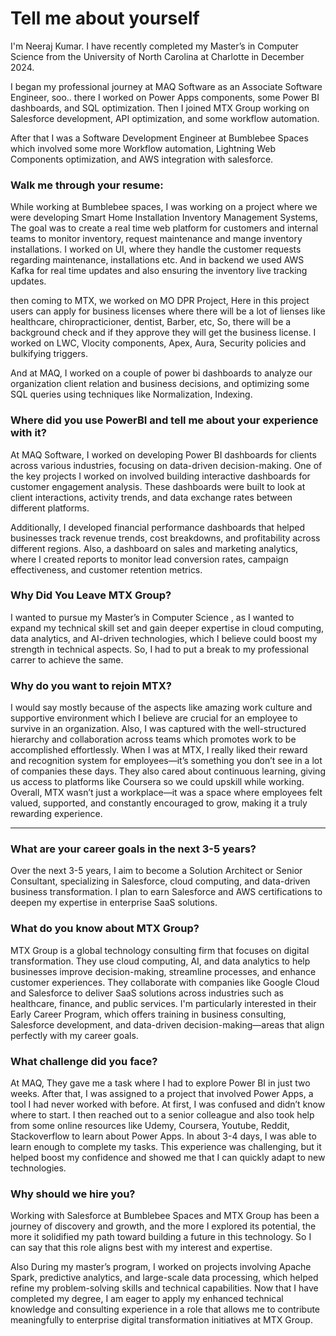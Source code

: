 # Tell me about yourself

I'm Neeraj Kumar. I have recently completed my Master’s in Computer Science from the University of North Carolina at Charlotte in December 2024. 

I began my professional journey at MAQ Software as an Associate Software Engineer, soo.. there I worked on Power Apps components, some Power BI dashboards, and SQL optimization. Then I joined MTX Group working on Salesforce development, API optimization, and some workflow automation.

After that I was a Software Development Engineer at Bumblebee Spaces which involved some more Workflow automation, Lightning Web Components optimization, and AWS integration with salesforce.

### Walk me through your resume:

While working at Bumblebee spaces, I was working on a project where we were developing Smart Home Installation Inventory Management Systems, The goal was to create a real time web platform for customers and internal teams to monitor inventory, request maintenance and mange inventory installations. I worked on UI, where they handle the customer requests regarding maintenance, installations etc. And in backend we used AWS Kafka for real time updates and also ensuring the inventory live tracking updates.

then coming to MTX, we worked on MO DPR Project, Here in this project users can apply for business licenses where there will be a lot of lienses like healthcare, chiropracticioner, dentist, Barber, etc, So, there will be a background check and if they approve they will get the business license. I worked on LWC, Vlocity components, Apex, Aura, Security policies and bulkifying triggers.

And at MAQ, I worked on a couple of power bi dashboards to analyze our organization client relation and business decisions, and optimizing some SQL queries using techniques like Normalization, Indexing.


### Where did you use PowerBI and tell me about your experience with it?

At MAQ Software, I worked on developing Power BI dashboards for clients across various industries, focusing on data-driven decision-making. One of the key projects I worked on involved building interactive dashboards for customer engagement analysis. These dashboards were built to look at client interactions, activity trends, and data exchange rates between different platforms.

Additionally, I developed financial performance dashboards that helped businesses track revenue trends, cost breakdowns, and profitability across different regions. Also, a dashboard on sales and marketing analytics, where I created reports to monitor lead conversion rates, campaign effectiveness, and customer retention metrics.

### Why Did You Leave MTX Group?

I wanted to pursue my Master’s in Computer Science , as I wanted to expand my technical skill set and gain deeper expertise in cloud computing, data analytics, and AI-driven technologies, which I believe could boost my strength in technical aspects. So, I had to put a break to my professional carrer to achieve the same.

### Why do you want to rejoin MTX?

I would say mostly because of the aspects like amazing work culture and supportive environment which I believe are crucial for an employee to survive in an organization. Also, I was captured with the well-structured hierarchy and collaboration across teams which promotes work to be accomplished effortlessly. When I was at MTX, I really liked their reward and recognition system for employees—it’s something you don’t see in a lot of companies these days. They also cared about continuous learning, giving us access to platforms like Coursera so we could upskill while working.
Overall, MTX wasn’t just a workplace—it was a space where employees felt valued, supported, and constantly encouraged to grow, making it a truly rewarding experience.

------------------------------------------------------------------------
### What are your career goals in the next 3-5 years?

Over the next 3-5 years, I aim to become a Solution Architect or Senior Consultant, specializing in Salesforce, cloud computing, and data-driven business transformation. I plan to earn Salesforce and AWS certifications to deepen my expertise in enterprise SaaS solutions.

### What do you know about MTX Group?

MTX Group is a global technology consulting firm that focuses on digital transformation. They use cloud computing, AI, and data analytics to help businesses improve decision-making, streamline processes, and enhance customer experiences. They collaborate with companies like Google Cloud and Salesforce to deliver SaaS solutions across industries such as healthcare, finance, and public services. I'm particularly interested in their Early Career Program, which offers training in business consulting, Salesforce development, and data-driven decision-making—areas that align perfectly with my career goals.


### What challenge did you face?

At MAQ, They gave me a task where I had to explore Power BI in just two weeks. After that, I was assigned to a project that involved Power Apps, a tool I had never worked with before. At first, I was confused and didn’t know where to start. I then reached out to a senior colleague and also took help from some online resources like Udemy, Coursera, Youtube, Reddit, Stackoverflow to learn about Power Apps. In about 3-4 days, I was able to learn enough to complete my tasks. This experience was challenging, but it helped boost my confidence and showed me that I can quickly adapt to new technologies.


### Why should we hire you?

Working with Salesforce at Bumblebee Spaces and MTX Group has been a journey of discovery and growth, and the more I explored its potential, the more it solidified my path toward building a future in this technology. So I can say that this role aligns best with my interest and expertise.

Also During my master’s program, I worked on projects involving Apache Spark, predictive analytics, and large-scale data processing, which helped refine my problem-solving skills and technical capabilities. Now that I have completed my degree, I am eager to apply my enhanced technical knowledge and consulting experience in a role that allows me to contribute meaningfully to enterprise digital transformation initiatives at MTX Group.
